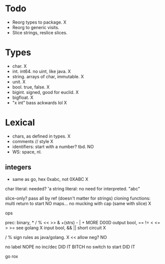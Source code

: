 Todo
====

* Reorg types to package. X
* Reorg to generic visits.
* Slice strings, reslice slices.

Types
=====

* char. X
* int. int64. no uint, like java. X
* string. arrays of char, immutable. X
* unit. X
* bool. true, false. X
* bigint. signed, good for euclid. X
* bigfloat. X
* "x int" bass ackwards lol X

Lexical
=======

* chars, as defined in types. X
* comments // style X
* identifiers: start with a number? tbd. NO
* WS: space, nl.

integers
--------
* same as go, hex 0xabc, not 0XABC X

char literal:
needed? 'a
string literal:
no need for interpreted. "abc"

slice-only? pass all by ref (doesn't matter for strings) cloning
functions: multi return to start NO
maps... no mucking with cap (same with slice) X

ops

prec: binary, * / % << >> & +(strs) - | + MORE D00D
output bool, == != < <= > >= see golang X
input bool, && || short circuit X

/ % sign rules as java/golang. X
<< allow neg? NO

no label NOPE
no inc/dec DID IT BITCH
no switch to start DID IT

go rox

